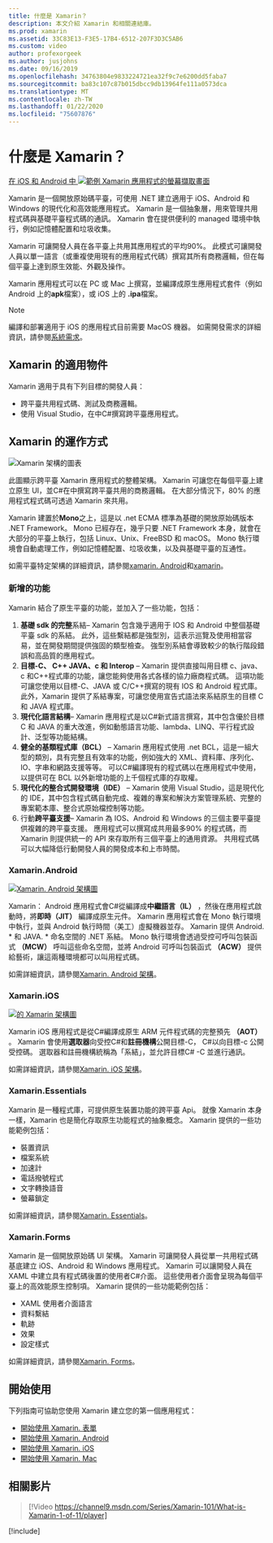 ```yaml
---
title: 什麼是 Xamarin？
description: 本文介紹 Xamarin 和相關連結庫。
ms.prod: xamarin
ms.assetid: 33C83E13-F3E5-17B4-6512-207F3D3C5AB6
ms.custom: video
author: profexorgeek
ms.author: jusjohns
ms.date: 09/16/2019
ms.openlocfilehash: 34763804e9833224721ea32f9c7e6200dd5faba7
ms.sourcegitcommit: ba83c107c87b015dbcc9db13964fe111a0573dca
ms.translationtype: MT
ms.contentlocale: zh-TW
ms.lasthandoff: 01/22/2020
ms.locfileid: "75607876"
---
```

# <a name="what-is-xamarin"></a>什麼是 Xamarin？

[在 iOS 和 Android 中 ![範例 Xamarin 應用程式的螢幕擷取畫面](what-is-xamarin-images/xamarin-app-cropped.png)](what-is-xamarin-images/xamarin-app.png#lightbox)

Xamarin 是一個開放原始碼平臺，可使用 .NET 建立適用于 iOS、Android 和 Windows 的現代化和高效能應用程式。 Xamarin 是一個抽象層，用來管理共用程式碼與基礎平臺程式碼的通訊。 Xamarin 會在提供便利的 managed 環境中執行，例如記憶體配置和垃圾收集。

Xamarin 可讓開發人員在各平臺上共用其應用程式的平均90%。 此模式可讓開發人員以單一語言（或重複使用現有的應用程式代碼）撰寫其所有商務邏輯，但在每個平臺上達到原生效能、外觀及操作。

Xamarin 應用程式可以在 PC 或 Mac 上撰寫，並編譯成原生應用程式套件（例如 Android 上的**apk**檔案），或 iOS 上的 **.ipa**檔案。

> [!NOTE]
> 編譯和部署適用于 iOS 的應用程式目前需要 MacOS 機器。 如需開發需求的詳細資訊，請參閱[系統需求](~/cross-platform/get-started/requirements.md#macos-requirements)。

## <a name="who-xamarin-is-for"></a>Xamarin 的適用物件

Xamarin 適用于具有下列目標的開發人員：

- 跨平臺共用程式碼、測試及商務邏輯。
- 使用 Visual Studio，在中C#撰寫跨平臺應用程式。

## <a name="how-xamarin-works"></a>Xamarin 的運作方式

![Xamarin 架構的圖表](what-is-xamarin-images/xamarin-architecture.png)

此圖顯示跨平臺 Xamarin 應用程式的整體架構。 Xamarin 可讓您在每個平臺上建立原生 UI，並C#在中撰寫跨平臺共用的商務邏輯。 在大部分情況下，80% 的應用程式程式碼可透過 Xamarin 來共用。

Xamarin 建置於**Mono**之上，這是以 .net ECMA 標準為基礎的開放原始碼版本 .NET Framework。 Mono 已經存在，幾乎只要 .NET Framework 本身，就會在大部分的平臺上執行，包括 Linux、Unix、FreeBSD 和 macOS。 Mono 執行環境會自動處理工作，例如記憶體配置、垃圾收集，以及與基礎平臺的互通性。

如需平臺特定架構的詳細資訊，請參閱[xamarin. Android](#xamarinandroid)和[xamarin](#xamarinios)。

### <a name="added-features"></a>新增的功能

Xamarin 結合了原生平臺的功能，並加入了一些功能，包括：

1. **基礎 sdk 的完整**系結– Xamarin 包含幾乎適用于 IOS 和 Android 中整個基礎平臺 sdk 的系結。 此外，這些繫結都是強型別，這表示巡覽及使用相當容易，並在開發期間提供強固的類型檢查。 強型別系結會導致較少的執行階段錯誤和高品質的應用程式。
1. **目標-C、 C++ JAVA、c 和 Interop** – Xamarin 提供直接叫用目標 c、java、c 和C++程式庫的功能，讓您能夠使用各式各樣的協力廠商程式碼。 這項功能可讓您使用以目標-C、JAVA 或 C/C++撰寫的現有 IOS 和 Android 程式庫。 此外，Xamarin 提供了系結專案，可讓您使用宣告式語法來系結原生的目標 C 和 JAVA 程式庫。
1. **現代化語言結構**– Xamarin 應用程式是以C#新式語言撰寫，其中包含優於目標 C 和 JAVA 的重大改進，例如動態語言功能、lambda、LINQ、平行程式設計、泛型等功能結構。
1. **健全的基類程式庫（BCL）** – Xamarin 應用程式使用 .net BCL，這是一組大型的類別，具有完整且有效率的功能，例如強大的 XML、資料庫、序列化、IO、字串和網路支援等等。 可以C#編譯現有的程式碼以在應用程式中使用，以提供可在 BCL 以外新增功能的上千個程式庫的存取權。
1. **現代化的整合式開發環境（IDE）** – Xamarin 使用 Visual Studio，這是現代化的 IDE，其中包含程式碼自動完成、複雜的專案和解決方案管理系統、完整的專案範本庫、整合式原始檔控制等功能。
1. 行動**跨平臺支援**– Xamarin 為 IOS、Android 和 Windows 的三個主要平臺提供複雜的跨平臺支援。 應用程式可以撰寫成共用最多90% 的程式碼，而 Xamarin 則提供統一的 API 來存取所有三個平臺上的通用資源。 共用程式碼可以大幅降低行動開發人員的開發成本和上市時間。

### <a name="xamarinandroid"></a>Xamarin.Android

[![Xamarin. Android 架構圖](what-is-xamarin-images/android-architecture-cropped.png)](what-is-xamarin-images/android-architecture.png#lightbox)

Xamarin： Android 應用程式會C#從編譯成**中繼語言（IL）** ，然後在應用程式啟動時，將**即時（JIT）** 編譯成原生元件。 Xamarin 應用程式會在 Mono 執行環境中執行，並與 Android 執行時間（美工）虛擬機器並存。 Xamarin 提供 Android. * 和 JAVA. * 命名空間的 .NET 系結。 Mono 執行環境會透過受控可呼叫包裝函式 **（MCW）** 呼叫這些命名空間，並將 Android 可呼叫包裝函式 **（ACW）** 提供給藝術，讓這兩種環境都可以叫用程式碼。

如需詳細資訊，請參閱[Xamarin. Android 架構](~/android/internals/architecture.md)。

### <a name="xamarinios"></a>Xamarin.iOS

[![的 Xamarin 架構圖](what-is-xamarin-images/ios-architecture-cropped.png)](what-is-xamarin-images/ios-architecture.png#lightbox)

Xamarin iOS 應用程式是從C#編譯成原生 ARM 元件程式碼的完整預先 **（AOT）** 。 Xamarin 會使用**選取器**向受控C#和**註冊機構**公開目標-C， C#以向目標-c 公開受控碼。 選取器和註冊機構統稱為「系結」，並允許目標C# -C 並進行通訊。

如需詳細資訊，請參閱[Xamarin. iOS 架構](~/ios/internals/architecture.md)。

### <a name="xamarinessentials"></a>Xamarin.Essentials

Xamarin 是一種程式庫，可提供原生裝置功能的跨平臺 Api。 就像 Xamarin 本身一樣，Xamarin 也是簡化存取原生功能程式的抽象概念。 Xamarin 提供的一些功能範例包括：

- 裝置資訊
- 檔案系統
- 加速計
- 電話撥號程式
- 文字轉換語音
- 螢幕鎖定

如需詳細資訊，請參閱[Xamarin. Essentials](~/essentials/index.md)。

### <a name="xamarinforms"></a>Xamarin.Forms

Xamarin 是一個開放原始碼 UI 架構。 Xamarin 可讓開發人員從單一共用程式碼基底建立 iOS、Android 和 Windows 應用程式。 Xamarin 可以讓開發人員在 XAML 中建立具有程式碼後置的使用者C#介面。 這些使用者介面會呈現為每個平臺上的高效能原生控制項。 Xamarin 提供的一些功能範例包括：

- XAML 使用者介面語言
- 資料繫結
- 軌跡
- 效果
- 設定樣式

如需詳細資訊，請參閱[Xamarin. Forms](~/xamarin-forms/index.yml)。

## <a name="get-started"></a>開始使用

下列指南可協助您使用 Xamarin 建立您的第一個應用程式：

- [開始使用 Xamarin. 表單](~/xamarin-forms/index.yml)
- [開始使用 Xamarin. Android](~/android/index.yml)
- [開始使用 Xamarin. iOS](~/ios/index.yml)
- [開始使用 Xamarin. Mac](~/mac/index.yml)

## <a name="related-video"></a>相關影片

> [!Video https://channel9.msdn.com/Series/Xamarin-101/What-is-Xamarin-1-of-11/player]

[!include[](~/essentials/includes/xamarin-show-essentials.md)]
